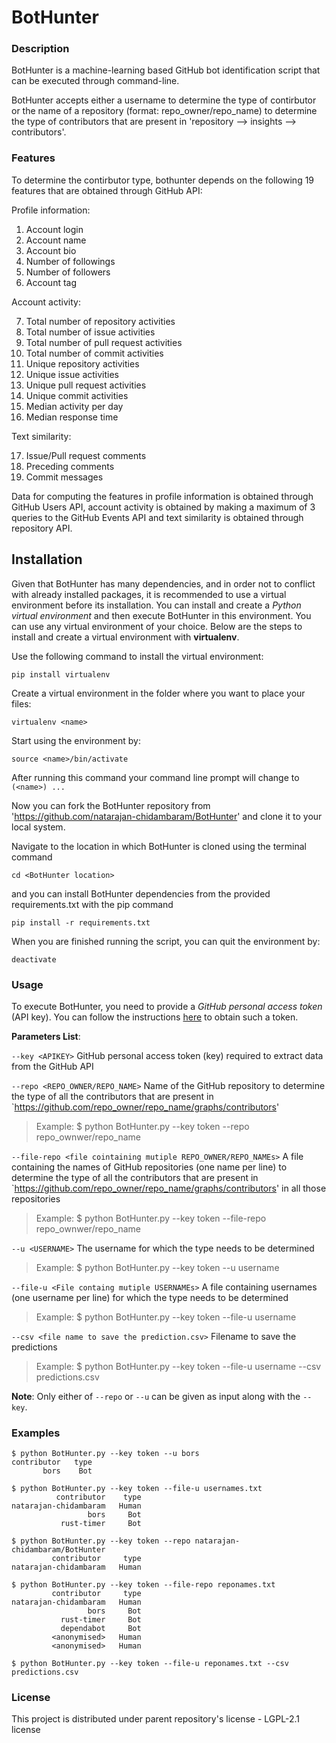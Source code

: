 # BotHunter

### Description
BotHunter is a machine-learning based GitHub bot identification script that can be executed through command-line.

BotHunter accepts either a username to determine the type of contirbutor or the name of a repository (format: repo_owner/repo_name) to determine the type of contributors that are present in 'repository --> insights --> contributors'.

### Features
To determine the contirbutor type, bothunter depends on the following 19 features that are obtained through GitHub API:

  Profile information:
  1. Account login
  2. Account name
  3. Account bio
  4. Number of followings
  5. Number of followers
  6. Account tag

  Account activity:
  
  7. Total number of repository activities
  8. Total number of issue activities
  9. Total number of pull request activities
  10. Total number of commit activities
  11. Unique repository activities
  12. Unique issue activities
  13. Unique pull request activities
  14. Unique commit activities
  15. Median activity per day
  16. Median response time

  Text similarity:
  
  17. Issue/Pull request comments
  18. Preceding comments
  19. Commit messages

Data for computing the features in profile information is obtained through GitHub Users API, account activity is obtained by making a maximum of 3 queries to the GitHub Events API and text similarity is obtained through repository API.

## Installation
Given that BotHunter has many dependencies, and in order not to conflict with already installed packages, it is recommended to use a virtual environment before its installation. You can install and create a _Python virtual environment_ and then execute BotHunter in this environment. You can use any virtual environment of your choice. Below are the steps to install and create a virtual environment with **virtualenv**.

Use the following command to install the virtual environment:
```
pip install virtualenv
```
Create a virtual environment in the folder where you want to place your files:
```
virtualenv <name>
```
Start using the environment by:
```
source <name>/bin/activate
```
After running this command your command line prompt will change to `(<name>) ...`

Now you can fork the BotHunter repository from 'https://github.com/natarajan-chidambaram/BotHunter' and clone it to your local system.

Navigate to the location in which BotHunter is cloned using the terminal command
```
cd <BotHunter location>
```
and you can install BotHunter dependencies from the provided requirements.txt with the pip command
```
pip install -r requirements.txt
```
When you are finished running the script, you can quit the environment by:
```
deactivate
```

### Usage
To execute BotHunter, you need to provide a *GitHub personal access token* (API key). You can follow the instructions [here](https://docs.github.com/en/github/authenticating-to-github/creating-a-personal-access-token) to obtain such a token.

**Parameters List**:

`--key <APIKEY>` GitHub personal access token (key) required to extract data from the GitHub API

`--repo <REPO_OWNER/REPO_NAME>` Name of the GitHub repository to determine the type of all the contributors that are present in `https://github.com/repo_owner/repo_name/graphs/contributors'

> Example: $ python BotHunter.py --key token --repo repo_ownwer/repo_name

`--file-repo <file cointaining mutiple REPO_OWNER/REPO_NAMEs>` A file containing the names of GitHub repositories (one name per line) to determine the type of all the contributors that are present in `https://github.com/repo_owner/repo_name/graphs/contributors' in all those repositories

> Example: $ python BotHunter.py --key token --file-repo repo_ownwer/repo_name

`--u <USERNAME>` The username for which the type needs to be determined

> Example: $ python BotHunter.py --key token --u username

`--file-u <File containg mutiple USERNAMEs>` A file containing usernames (one username per line) for which the type needs to be determined

> Example: $ python BotHunter.py --key token --file-u username

`--csv <file name to save the prediction.csv>` Filename to save the predictions

> Example: $ python BotHunter.py --key token --file-u username --csv predictions.csv

**Note**: Only either of `--repo` or `--u` can be given as input along with the `--key`.

### Examples
```
$ python BotHunter.py --key token --u bors
contributor   type
       bors    Bot
```

```
$ python BotHunter.py --key token --file-u usernames.txt
          contributor    type
natarajan-chidambaram   Human
                 bors     Bot
           rust-timer     Bot

```

```
$ python BotHunter.py --key token --repo natarajan-chidambaram/BotHunter
         contributor     type
natarajan-chidambaram   Human
```

```
$ python BotHunter.py --key token --file-repo reponames.txt
         contributor     type
natarajan-chidambaram   Human
                 bors     Bot
           rust-timer     Bot
           dependabot     Bot
         <anonymised>   Human
         <anonymised>   Human
```

```
$ python BotHunter.py --key token --file-u reponames.txt --csv predictions.csv
```

### License

This project is distributed under parent repository's license - LGPL-2.1 license
